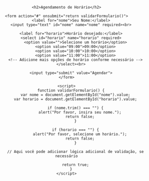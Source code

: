 <!DOCTYPE html>
<html lang="en">
<head>
    <meta charset="UTF-8">
    <meta name="viewport" content="width=device-width, initial-scale=1.0">
    <title>Agendamento de Horário</title>
    <style>
        body {
            font-family: Arial, sans-serif;
            text-align: center;
            margin-top: 50px;
        }
        form {
            display: inline-block;
            text-align: left;
            border: 2px solid #ccc;
            padding: 20px;
            border-radius: 10px;
        }
        label {
            display: block;
            margin-bottom: 10px;
        }
        input[type="text"], input[type="time"] {
            padding: 8px;
            width: 200px;
            margin-bottom: 10px;
        }
        input[type="submit"] {
            padding: 10px 20px;
            background-color: #4CAF50;
            color: white;
            border: none;
            border-radius: 4px;
            cursor: pointer;
            font-size: 16px;
        }
        input[type="submit"]:hover {
            background-color: #45a049;
        }
    </style>
</head>
<body>

    <h2>Agendamento de Horário</h2>

    <form action="#" onsubmit="return validarFormulario()">
        <label for="nome">Seu Nome:</label>
        <input type="text" id="nome" name="nome" required><br>
        
        <label for="horario">Horário desejado:</label>
        <select id="horario" name="horario" required>
            <option value="">Selecione um horário</option>
            <option value="09:00">09:00</option>
            <option value="10:00">10:00</option>
            <option value="11:00">11:00</option>
            <!-- Adicione mais opções de horário conforme necessário -->
        </select><br>

        <input type="submit" value="Agendar">
    </form>

    <script>
        function validarFormulario() {
            var nome = document.getElementById("nome").value;
            var horario = document.getElementById("horario").value;

            if (nome.trim() === "") {
                alert("Por favor, insira seu nome.");
                return false;
            }

            if (horario === "") {
                alert("Por favor, selecione um horário.");
                return false;
            }

            // Aqui você pode adicionar lógica adicional de validação, se necessário

            return true;
        }
    </script>

</body>
</html>
